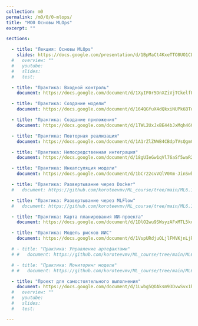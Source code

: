 ```yaml
---
collection: m0
permalink: /m0/0/0-mlops/
title: "MO0 Основы MLOps"
excerpt: ""

sections:

  - title: "Лекция: Основы MLOps" 
    slides: https://docs.google.com/presentation/d/1BpMaCt4KxeTTO8UO1CL-IoQ3-FbFtMBh8KMI_yp_xDg/edit?usp=sharing
  #   overview: ""
  #   youtube:
  #   slides: 
  #   test:

  - title: "Практика: Входной контроль" 
    document: https://docs.google.com/document/d/1XyIF0r5DnXZiVjTCkelfFACdy_TsN9aj5YbY5DRASn4/edit?usp=sharing

  - title: "Практика: Создание модели" 
    document: https://docs.google.com/document/d/164QGfuX4dQkxiNUPk6BTu2fy0etByRNMUUshVoY9eAI/edit?usp=sharing

  - title: "Практика: Создание приложения" 
    document: https://docs.google.com/document/d/1TWL2UxJxBE44bJxMqh460jN5CYsE70SObI6UrqUgGu8/edit?usp=sharing

  - title: "Практика: Повторная реализация" 
    document: https://docs.google.com/document/d/1A1rZlZNWB4CBdpTVsQgmGAg5l7gHb0Rmd_qMPy8Upzk/edit?usp=sharing

  - title: "Практика: Непосредственная интеграция" 
    document: https://docs.google.com/document/d/18gUIeGw1qVl76aSf5waR23kXyZ_00UNHiUzB56Pblv4/edit?usp=sharing

  - title: "Практика: Инкапсуляция модели" 
    document: https://docs.google.com/document/d/1bCr22cvVQlV0Xm-JinSwh3fxbCjwf9b5Hfy2b6EMOzQ/edit?usp=sharing

  - title: "Практика: Развертывание через Docker" 
  #   document: https://github.com/koroteevmv/ML_course/tree/main/ML6.1_clustering

  - title: "Практика: Развертывание через MLFlow" 
  #   document: https://github.com/koroteevmv/ML_course/tree/main/ML6.1_clustering

  - title: "Практика: Карта планирования ИИ-проекта" 
    document: https://docs.google.com/document/d/1DlO2wu9SWsyzAFxMTL5kdj0FFz6GEEKaww3N__oqTFg/edit?usp=sharing

  - title: "Практика: Модель рисков ИИС" 
    document: https://docs.google.com/document/d/1VspURdjuOLjlFMVKjnLjk9Z30XKmdWq5-eUrH8Vyl5c/edit?usp=sharing

  # - title: "Практика: Управление артефактами" 
  # #   document: https://github.com/koroteevmv/ML_course/tree/main/ML6.1_clustering

  # - title: "Практика: Мониторинг модели" 
  # #   document: https://github.com/koroteevmv/ML_course/tree/main/ML6.1_clustering

  - title: "Проект для самостоятельного выполнения" 
    document: https://docs.google.com/document/d/1Lwbg5QOAksm93DvwSvx1htb5mt70XUi7fI1c4_3Ch_I/edit?usp=sharing
  #   overview: ""
  #   youtube:
  #   slides:
  #   test:

---
```

